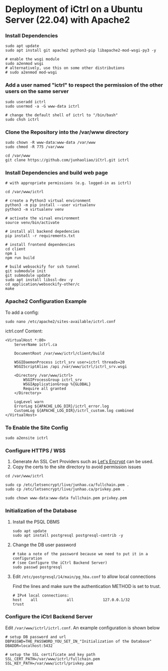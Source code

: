 # Deployment of iCtrl on a Ubuntu Server (22.04) with Apache2

### Install Dependencies
```Shell
sudo apt update
sudo apt install git apache2 python3-pip libapache2-mod-wsgi-py3 -y

# enable the wsgi module
sudo a2enmod wsgi
# alternatively, use this on some other distributions
# sudo a2enmod mod-wsgi
```

### Add a user named "ictrl" to respect the permission of the other users on the same server
```Shell
sudo useradd ictrl
sudo usermod -a -G www-data ictrl

# change the default shell of ictrl to "/bin/bash"
sudo chsh ictrl
```

### Clone the Repository into the /var/www directory
```Shell
sudo chown -R www-data:www-data /var/www
sudo chmod -R 775 /var/www

cd /var/www
git clone https://github.com/junhaoliao/iCtrl.git ictrl
```

### Install Dependencies and build web page
```Shell
# with appropriate permissions (e.g. logged-in as ictrl)

cd /var/www/ictrl

# create a Python3 virtual environment
python3 -m pip install --user virtualenv
python3 -m virtualenv venv

# activate the virual environment
source venv/bin/activate

# install all backend depedencies
pip install -r requirements.txt

# install frontend dependencies
cd client
npm i
npm run build

# build websockify for ssh tunnel
git submodule init
git submodule update
sudo apt install libssl-dev -y
cd application/websockify-other/c
make
```

### Apache2 Configuration Example

To add a config:

```Shell
sudo nano /etc/apache2/sites-available/ictrl.conf
```

ictrl.conf Content:

```ApacheConf
<VirtualHost *:80>
    ServerName ictrl.ca

    DocumentRoot /var/www/ictrl/client/build

    WSGIDaemonProcess ictrl_srv user=ictrl threads=20
    WSGIScriptAlias /api /var/www/ictrl/ictrl_srv.wsgi

    <Directory /var/www/ictrl>
        WSGIProcessGroup ictrl_srv
        WSGIApplicationGroup %{GLOBAL}
        Require all granted
    </Directory>

    LogLevel warn
    ErrorLog ${APACHE_LOG_DIR}/ictrl_error.log
    CustomLog ${APACHE_LOG_DIR}/ictrl_custom.log combined
</VirtualHost>
```

### To Enable the Site Config

```Shell
sudo a2ensite ictrl
```

### Configure HTTPS / WSS
1. Generate An SSL Cert 
   Providers such as [Let's Encrypt](https://letsencrypt.org/) can be used. 
2. Copy the certs to the site directory to avoid permission issues
```Shell
cd /var/www/ictrl

sudo cp /etc/letsencrypt/live/junhao.ca/fullchain.pem .
sudo cp /etc/letsencrypt/live/junhao.ca/privkey.pem .

sudo chown www-data:www-data fullchain.pem privkey.pem
```

### Initialization of the Database
1. Install the PSQL DBMS
    ```Shell
    sudo apt update
    sudo apt install postgresql postgresql-contrib -y
    ```
2. Change the DB user password
    ```Shell
    # take a note of the password because we need to put it in a configuration 
    # (see Configure the iCtrl Backend Server)
    sudo passwd postgresql
    ```

3. Edit `/etc/postgresql/14/main/pg_hba.conf` to allow local connections

    Find the lines and make sure the authentication METHOD is set to trust.
    ```
    # IPv4 local connections:
    host    all             all             127.0.0.1/32            trust
    ```

### Configure the iCtrl Backend Server
Edit `/var/www/ictrl/ictrl.conf`. An example configuration is shown below
```
# setup DB password and url
DBPASSWD=THE_PASSWORD_YOU_SET_IN_"Initialization of the Database"
DBADDR=localhost:5432

# setup the SSL certificate and key path
SSL_CERT_PATH=/var/www/ictrl/fullchain.pem
SSL_KEY_PATH=/var/www/ictrl/privkey.pem
```
